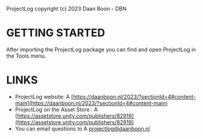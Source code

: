 ProjectLog copyright (c) 2023 Daan Boon - DBN

# GETTING STARTED

After importing the ProjectLog package you can find and open ProjectLog in the Tools menu. 

# LINKS 

* ProjectLog website: A [https://daanboon.nl/2023/?sectionId=4#content-main](https://daanboon.nl/2023/?sectionId=4#content-main)
* ProjectLog on the Asset Store : A [https://assetstore.unity.com/publishers/82919](https://assetstore.unity.com/publishers/82919)
* You can email questions to A [projectlog@daanboon.nl](mailto:projectlog@daanboon.nl)
